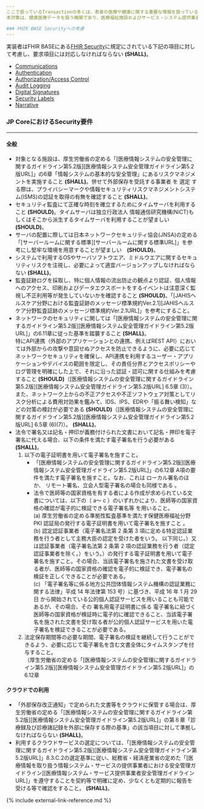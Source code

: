 ```yaml
---
ここで扱っているTransactionの多くは、患者の医療や健康に関する重要な情報を扱っている。データの扱いに方によっては、情報流出リスクを伴い、社会的な信頼を失うことも想定される。すべてのTransactionは、適切なアクセス権限の設定やサービスの公開方法、データの暗号化等を実施した上で、データを保護する必要がある。  
本対象は、健康医療データを扱う機関であり、医療福祉施設およびサービス・システム提供業者の両方に当てはまる。 ここで記載されている内容は最低限考慮すべき事項であって、実装にあっては分析を行った上でより環境に応じて適切ルールを策定すること。規約等は更新されている場合があるため、検討する際には最新ものであることを確認すること。

### FHIR BASE Securityへの考慮
---
```

実装者はFHIR BASEにある[FHIR Security](http://hl7.org/fhir/security.html)に規定にされている下記の項目に対して考慮し、要求項目には対応しなければならない **(SHALL)**。
- [Communications](http://hl7.org/fhir/R4/security.html#http)
- [Authentication](http://hl7.org/fhir/R4/security.html#authentication)
- [Authorization/Access Control](http://hl7.org/fhir/R4/security.html#authorization/access%20control)
- [Audit Logging](http://hl7.org/fhir/R4/security.html#audit%20logging)
- [Digital Signatures](http://hl7.org/fhir/R4/security.html#digital%20signatures)
- [Security Labels](http://hl7.org/fhir/R4/security-labels.html)
- [Narrative](http://hl7.org/fhir/R4/security.html#narrative)
### JP CoreにおけるSecurity要件
---
#### 全般
- 対象となる施設は、厚生労働省の定める「[医療情報システムの安全管理に関するガイドライン第5.2版][医療情報システム安全管理ガイドライン第5.2版URL]」の6章「情報システムの基本的な安全管理」にあるリスクマネジメントを実施すること **(SHALL)**。併せて外部保存を受託する事業者 を 選定 する際は、プライバシーマークや情報セキュリティリスクマネジメントシステム(ISMS)の認証を取得の有無を確認すること **(SHALL)**。
- セキュリティ監査にて正確な時刻を確立するためにタイムサーバを利用すること **(SHOULD)**。タイムサーバは独立行政法人 情報通信研究機構(NiCT)もしくはそこから派生するタイムサーバを利用することが望ましい **(SHOULD)**。
- サーバの配置に際しては日本ネットワークセキュリティ協会(JNSA)の定める「[サーバールームに関する標準][サーバールームに関する標準URL]」を参考にし堅牢な環境を用意することが望ましい　**(SHOULD)**。
- システムで利用するOSやサーバソフトウエア、ミドルウエアに関するセキュリティリスクを注視し、必要によって適宜バージョンアップしなければならない **(SHALL)**。
- 監査証跡ログを採取し、特に個人情報の流出防止の観点より認証、個人情報へのアクセス、印刷およびデータエクスポートをするイベントは注意深く監視し不正利用等が発生していないかを確認すること **(SHOULD)**。「[JAHISヘルスケア分野における監査証跡のメッセージ標準規約Ver.2.1][JAHISヘルスケア分野監査証跡のメッセージ標準規約Ver.2.1URL]」を参考にすること。
- ネットワークのセキュリティに関しては「[医療情報システムの安全管理に関するガイドライン第5.2版][医療情報システム安全管理ガイドライン第5.2版URL]」の6.11章に従った基準を踏襲すること **(SHALL)**。 <br/>
特にAPI連携（外部のアプリケーションとの連携、例えばREST API）においては外部からの攻撃や意図せぬアクセスを防止できるように、必要に応じてネットワークセキュリティを確保し、API連携を利用するユーザー・アプリケーションやデバイスの範囲を限定し、その責任分界とアクセスポリシーやログ管理を明確にした上で、それに沿った認証・認可に関する仕組みを考慮すること **(SHOULD)**（[医療情報システムの安全管理に関するガイドライン第5.2版][医療情報システム安全管理ガイドライン第5.2版URL] 6.5章 (3)）。<br/>
また、ネットワーク上からの不正アクセスや不正ソフトウェア対策としてリスク分析による費用対効果を鑑みて、IDS、IPS、EDRや「振る舞い検知」などの対策の検討が必要である **(SHOULD)**（[医療情報システムの安全管理に関するガイドライン第5.2版][医療情報システム安全管理ガイドライン第5.2版URL] 6.5章 (6)(7)）。 **(SHALL)**。
- 法令で署名又は記名・押印が義務付けられた文書において記名・押印を電子署名に代える場合、以下の条件を満たす電子署名を行う必要がある **(SHALL)**。<br/>
    1. 以下の電子証明書を用いて電子署名を施すこと。
        - 「[医療情報システムの安全管理に関するガイドライン第5.2版][医療情報システム安全管理ガイドライン第5.2版URL]」の6.12章 A項の要件を満たす電子署名を施すこと。なお、これは ローカル署名のほか、 リモート署名、立会人型電子署名の場合も同様である 。
        - 法令で医師等の国家資格を有する者による作成が求められている文書については、以下の（ a～ c ）のいずれかにより、医師等の国家資格の確認が電子的に検証できる電子署名等 を用いること。<br/>
            (a) 厚生労働省の定める準拠性監査基準を満たす保健医療福祉分野 PKI 認証局の発行する電子証明書を用いて電子署名を施すこと 。<br/>
            (b) 認定認証事業者（電子署名法第 2 条第 3 項に定める特定認証業務を行う者として主務大臣の認定を受けた者をいう。 以下同じ。）又は認証事業者（電子署名法第 2 条第 2 項の認証業務を行う者（認定認証事業者を除く。）をいう。）の発行する電子証明書を用いて電子署名を施すこと。その場合、当該電子署名を施された文書を受け取る者が、医師等の国家資格の確認を電子的に検証でき、電子署名の検証を正しくできることが必要である。<br/>
            (c) 「電子署名等に係る地方公共団体情報システム機構の認証業務に関する法律」平成 14 年法律第 153 号）に基づき、平成 16 年 1 月 29 日 から開始されている公的個人認証サービスを用いることも可能であるが、その場合、その 署名用電子証明書に係る 電子署名に紐づく医師等の国家資格が検証時に電子的に確認できること、当該電子署名を施された文書を受け取る者が公的個人認証サービスを用いた電子署名を検証できることが必要である。<br/>
    1. 法定保存期間等の必要な期間、電子署名の検証を継続して行うことができるよう、必要に応じて電子署名を含む文書全体にタイムスタンプを付与すること。<br/>
（厚生労働省の定める「[医療情報システムの安全管理に関するガイドライン第5.2版][医療情報システム安全管理ガイドライン第5.2版URL]」の6.12章

#### クラウドでの利用
- 「外部保存改正通知」で定められた文書等をクラウドに保管する場合は、厚生労働省の定める「[医療情報システムの安全管理に関するガイドライン第5.2版][医療情報システム安全管理ガイドライン第5.2版URL]」の第８章「診療録及び診療諸記録を外部に保存する際の基準」の該当項目に対して準拠しなければならない **(SHALL)**。
- 利用するクラウドサービスの選定については、「[医療情報システムの安全管理に関するガイドライン第5.2版][医療情報システム安全管理ガイドライン第5.2版URL]」8.3.C.2の選定基準に従い、総務省・経済産業省の定めた「[医療情報を取り扱う情報システム・サービスの提供事業者における安全管理ガイドライン][医療情報システム・サービス提供事業者安全管理ガイドラインURL]」を遵守することを契約等で明確に定め、少なくとも定期的に報告を受ける等で確認をすること。 **(SHALL)**。


{% include external-link-reference.md %}
